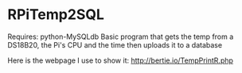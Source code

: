 RPiTemp2SQL
===========

Requires: python-MySQLdb
Basic program that gets the temp from a DS18B20, the Pi's CPU and the time then uploads it to a database

Here is the webpage I use to show it: http://bertie.io/TempPrintR.php
